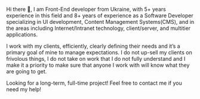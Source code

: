 Hi there 👋, I am Front-End developer from Ukraine, with 5+ years experience in this field and 8+ years of experience as a Software Developer specializing in UI development, Content Management Systems(CMS), and in the areas including Internet/Intranet technology, client/server, and multitier applications.

I work with my clients, efficiently, clearly defining their needs and it’s a primary goal of mine to manage expectations. I do not up-sell my clients on frivolous things, I do not take on work that I do not fully understand and I make it a priority to make sure that anyone I work with will know what they are going to get.

Looking for a long-term, full-time project! Feel free to contact me if you need my help!
